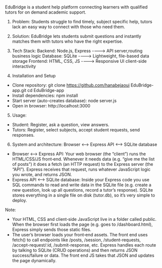 EduBridge is a student help platform connecting learners with qualified tutors for on demand academic support.

1. Problem: 
 Students struggle to find timely, subject specific help, tutors lack an easy way to connect with those who need them.
 2. Solution: 
 EduBridge lets students submit questions and instantly matches them with tutors who have the right expertise.

 3. Tech Stack:
 Backend: Node.js, Express ----> API server,routing business logic
 Database: SQLite ----> Lightweight, file-based data storage
 Frontend: HTML, CSS, JS ----> Responsive UI client-side interactivity

 4. Installation and Setup
 * Clone repository: 
 git clone https://github.com/hanabejaoui EduBridge-app.git
 cd EduBridge-app
 * Install dependencies:
 npm install
 * Start server (auto-creates database):
 node server.js
 * Open in browser: http://localhost:3000

 5. Usage: 

 * Student: Register, ask a question, view answers.
 * Tutors:  Register, select subjects, accept student requests, send responses.
 6. System and architecture:
 Browser <--> Express API <--> SQLite database
 * Browser <--> Express API:
 Your web browser (the “client”) runs the HTML/CSS/JS front‑end. Whenever it needs data (e.g. “give me the list of posts”) it does a fetch (an HTTP request) to the Express server (the “API”). Express receives that request, runs whatever JavaScript logic you wrote, and returns JSON.
 * Express API <--> SQLite database:
 Inside your Express code you use SQL commands to read and write data in the SQLite file (e.g. create a new question, look up all questions, record a tutor’s response). SQLite stores everything in a single file on disk (tutor.db), so it’s very simple to deploy.

 Note: 
- Your HTML, CSS and client‑side JavaScript live in a folder called public. When the browser first loads the page (e.g. goes to /dashboard.html), Express simply sends those static files.
- The user’s browser loads your front‑end assets. The front end uses fetch() to call endpoints like /posts, /session, /student-requests, /accept-request/:id, /submit-response, etc. Express handles each route by talking to SQLite (CRUD operations) and then returns JSON success/failure or data. The front end JS takes that JSON and updates the page dynamically.

